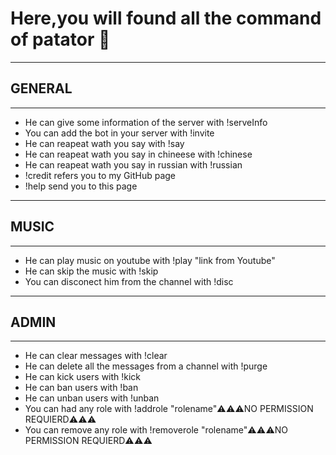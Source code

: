 # Here,you will found all the command of patator 🙂
---
## GENERAL
---
- He can give some information of the server with !serveInfo
- You can add the bot in your server with !invite
- He can reapeat wath you say with !say
- He can reapeat wath you say in chineese with !chinese
- He can reapeat wath you say in russian with !russian
- !credit refers you to my GitHub page
- !help send you to this page
---
## MUSIC
---

- He can play music on youtube  with !play "link from Youtube"
- He can skip the music with !skip
- You can disconect him from the channel with !disc

---
## ADMIN
---

- He can clear messages with !clear
- He can delete all the messages from a channel with !purge
- He can kick users with !kick
- He can ban users with !ban
- He can unban users with !unban
- You can had any role  with !addrole "rolename"⚠️⚠️⚠️NO PERMISSION REQUIERD⚠️⚠️⚠️
- You can remove any role with !removerole "rolename"⚠️⚠️⚠️NO PERMISSION REQUIERD⚠️⚠️⚠️

